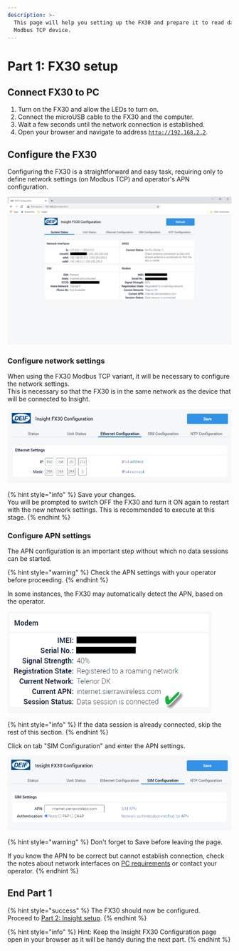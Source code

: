 ```yaml
---
description: >-
  This page will help you setting up the FX30 and prepare it to read data from a
  Modbus TCP device.
---
```


# Part 1: FX30 setup

## Connect FX30 to PC

1. Turn on the FX30 and allow the LEDs to turn on.
2. Connect the microUSB cable to the FX30 and the computer.
3. Wait a few seconds until the network connection is established.
4. Open your browser and navigate to address [`http://192.168.2.2`](http://192.168.2.2).

## Configure the FX30

Configuring the FX30 is a straightforward and easy task, requiring only to define network settings \(on Modbus TCP\) and operator's APN configuration. 

![The web interface for the FX30 configuration](../../.gitbook/assets/image%20%2827%29.png)

### Configure network settings  

When using the FX30 Modbus TCP variant, it will be necessary to configure the network settings.  
This is necessary so that the FX30 is in the same network as the device that will be connected to Insight.

![](../../.gitbook/assets/image%20%2813%29.png)

{% hint style="info" %}
Save your changes.  
You will be prompted to switch OFF the FX30 and turn it ON again to restart with the new network settings. This is recommended to execute at this stage.
{% endhint %}

### Configure APN settings

The APN configuration is an important step without which no data sessions can be started. 

{% hint style="warning" %}
Check the APN settings with your operator before proceeding. 
{% endhint %}

In some instances, the FX30 may automatically detect the APN, based on the operator.

![](../../.gitbook/assets/image%20%2828%29.png)

{% hint style="info" %}
If the data session is already connected, skip the rest of this section.
{% endhint %}



Click on tab "SIM Configuration" and enter the APN settings.

![](../../.gitbook/assets/image%20%2814%29.png)

{% hint style="warning" %}
Don't forget to Save before leaving the page.

If you know the APN to be correct but cannot establish connection, check the notes about network interfaces on [PC requirements](../windows-pc-preparation.md) or contact your operator.
{% endhint %}

## End Part 1

{% hint style="success" %}
The FX30 should now be configured.   
Proceed to [Part 2: Insight setup](insight-setup/).
{% endhint %}

{% hint style="info" %}
Hint: Keep the Insight FX30 Configuration page open in your browser as it will be handy during the next part.
{% endhint %}

